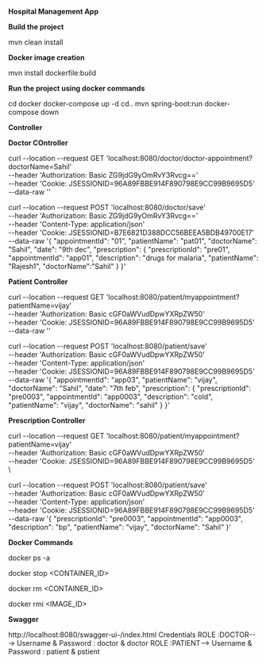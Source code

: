 **Hospital Management App**

**Build the project**

mvn clean install

**Docker image creation**

mvn install dockerfile:build

**Run the project using docker commands**

cd docker
docker-compose up -d
cd..
mvn spring-boot:run
docker-compose down

**Controller**

**Doctor COntroller**

curl --location --request GET 'localhost:8080/doctor/doctor-appointment?doctorName=Sahil' \
--header 'Authorization: Basic ZG9jdG9yOmRvY3Rvcg==' \
--header 'Cookie: JSESSIONID=96A89FBBE914F890798E9CC99B9695D5' \
--data-raw ''


curl --location --request POST 'localhost:8080/doctor/save' \
--header 'Authorization: Basic ZG9jdG9yOmRvY3Rvcg==' \
--header 'Content-Type: application/json' \
--header 'Cookie: JSESSIONID=B7E6821D388DCC56BEEA5BDB49700E17' \
--data-raw '{
"appointmentId": "01",
"patientName": "pat01",
"doctorName": "Sahil",
"date": "9th dec",
"prescription": {
"prescriptionId": "pre01",
"appointmentId": "app01",
"description": "drugs for malaria",
"patientName": "Rajesh1",
"doctorName":"Sahil"
}
}'


**Patient Controller**

curl --location --request GET 'localhost:8080/patient/myappointment?patientName=vijay' \
--header 'Authorization: Basic cGF0aWVudDpwYXRpZW50' \
--header 'Cookie: JSESSIONID=96A89FBBE914F890798E9CC99B9695D5' \
--data-raw ''



curl --location --request POST 'localhost:8080/patient/save' \
--header 'Authorization: Basic cGF0aWVudDpwYXRpZW50' \
--header 'Content-Type: application/json' \
--header 'Cookie: JSESSIONID=96A89FBBE914F890798E9CC99B9695D5' \
--data-raw '{
"appointmentId": "app03",
"patientName": "vijay",
"doctorName": "Sahil",
"date": "7th feb",
"prescription": {
"prescriptionId": "pre0003",
"appointmentId": "app0003",
"description": "cold",
"patientName": "vijay",
"doctorName": "sahil"
}
}'

**Prescription Controller**

curl --location --request GET 'localhost:8080/patient/myappointment?patientName=vijay' \
--header 'Authorization: Basic cGF0aWVudDpwYXRpZW50' \
--header 'Cookie: JSESSIONID=96A89FBBE914F890798E9CC99B9695D5' \



curl --location --request POST 'localhost:8080/patient/save' \
--header 'Authorization: Basic cGF0aWVudDpwYXRpZW50' \
--header 'Content-Type: application/json' \
--header 'Cookie: JSESSIONID=96A89FBBE914F890798E9CC99B9695D5' \
--data-raw '{
"prescriptionId": "pre0003",
"appointmentId": "app0003",
"description": "bp",
"patientName": "vijay",
"doctorName": "Sahil"
}'

**Docker Commands**

docker ps -a

docker stop <CONTAINER_ID>

docker rm <CONTAINER_ID>

docker rmi <IMAGE_ID>


**Swagger**

http://localhost:8080/swagger-ui-/index.html
Credentials
ROLE :DOCTOR---> Username & Password : doctor  & doctor
ROLE :PATIENT--> Username & Password : patient & pstient
